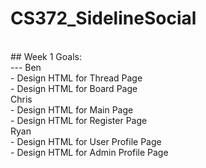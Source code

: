 # CS372_SidelineSocial
<br />
## Week 1 Goals: 
<br />
---
 Ben<br />
    - Design HTML for Thread Page<br />
    - Design HTML for Board Page<br />
 Chris<br />
    - Design HTML for Main Page<br />
    - Design HTML for Register Page<br />
 Ryan<br />
    - Design HTML for User Profile Page<br />
    - Design HTML for Admin Profile Page<br />
